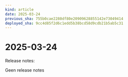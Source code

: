 ```yaml
---
kind: article
date: 2025-03-24
previous_sha: 755b0cae2280df80e20909628855142e73049414
deployed_sha: 9cc4d85f2d6c1edd5b38bcd58d9cdb21b5ab5c31
---
```


# 2025-03-24

Release notes:

Geen release notes
